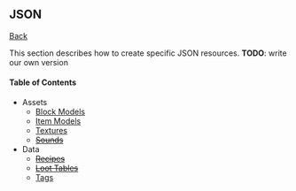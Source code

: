 ## JSON
[Back](/README.md)

This section describes how to create specific JSON resources. **TODO**: write our own version

#### Table of Contents
* Assets
	* [Block Models](block.md)
	* [Item Models](item.md)
	* [Textures](textures.md)
	* ~~[Sounds](sounds.md)~~
* Data
	* ~~[Recipes](recipes.md)~~
	* ~~[Loot Tables](loot.md)~~
	* [Tags](tags.md)
